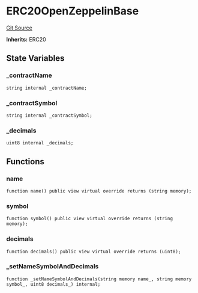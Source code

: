 # ERC20OpenZeppelinBase
[Git Source](https://github.com/zanzai-dev/creator-token-standards/blob/e3ca932d2edc594487078ba2c4da4e803f84d6a3/src/token/erc20/ERC20OpenZeppelin.sol)

**Inherits:**
ERC20


## State Variables
### _contractName

```solidity
string internal _contractName;
```


### _contractSymbol

```solidity
string internal _contractSymbol;
```


### _decimals

```solidity
uint8 internal _decimals;
```


## Functions
### name


```solidity
function name() public view virtual override returns (string memory);
```

### symbol


```solidity
function symbol() public view virtual override returns (string memory);
```

### decimals


```solidity
function decimals() public view virtual override returns (uint8);
```

### _setNameSymbolAndDecimals


```solidity
function _setNameSymbolAndDecimals(string memory name_, string memory symbol_, uint8 decimals_) internal;
```


